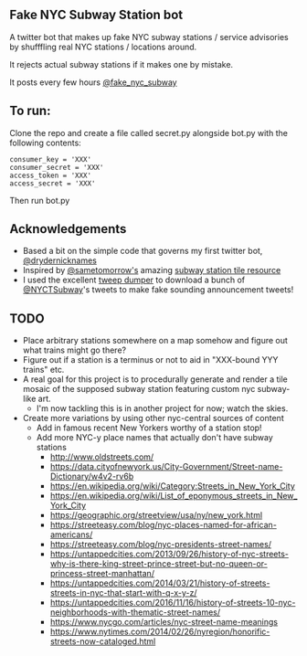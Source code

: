 ## Fake NYC Subway Station bot

A twitter bot that makes up fake NYC subway stations / service advisories by shufffling real NYC stations / locations around.

It rejects actual subway stations if it makes one by mistake.

It posts every few hours [@fake_nyc_subway](https://www.twitter.com/fake_nyc_subway)

## To run:
Clone the repo and create a file called secret.py alongside bot.py with the following contents:

    consumer_key = 'XXX'
    consumer_secret = 'XXX'
    access_token = 'XXX'
    access_secret = 'XXX'

Then run bot.py

## Acknowledgements
* Based a bit on the simple code that governs my first twitter bot, [@drydernicknames](https://github.com/heavyimage/DRyderNicknames)
* Inspired by [@sametomorrow's](https://www.twitter.com/sametomorrow) amazing [subway station tile resource](http://nytrainproject.com/)
* I used the excellent [tweep dumper](https://gist.github.com/yanofsky/5436496) to download a bunch of [@NYCTSubway](https://www.twitter.com/NYCTSubway)'s tweets to make fake sounding announcement tweets!

## TODO
* Place arbitrary stations somewhere on a map somehow and figure out what trains might go there?
* Figure out if a station is a terminus or not to aid in "XXX-bound YYY trains" etc.
* A real goal for this project is to procedurally generate and render a tile mosaic of the supposed subway station featuring custom nyc subway-like art.
    * I'm now tackling this is in another project for now; watch the skies.
* Create more variations by using other nyc-central sources of content
    * Add in famous recent New Yorkers worthy of a station stop!
    * Add more NYC-y place names that actually don't have subway stations
        * <http://www.oldstreets.com/>
        * <https://data.cityofnewyork.us/City-Government/Street-name-Dictionary/w4v2-rv6b>
        * <https://en.wikipedia.org/wiki/Category:Streets_in_New_York_City>
        * <https://en.wikipedia.org/wiki/List_of_eponymous_streets_in_New_York_City>
        * <https://geographic.org/streetview/usa/ny/new_york.html>
        * <https://streeteasy.com/blog/nyc-places-named-for-african-americans/>
        * <https://streeteasy.com/blog/nyc-presidents-street-names/>
        * <https://untappedcities.com/2013/09/26/history-of-nyc-streets-why-is-there-king-street-prince-street-but-no-queen-or-princess-street-manhattan/>
        * <https://untappedcities.com/2014/03/21/history-of-streets-streets-in-nyc-that-start-with-q-x-y-z/>
        * <https://untappedcities.com/2016/11/16/history-of-streets-10-nyc-neighborhoods-with-thematic-street-names/>
        * <https://www.nycgo.com/articles/nyc-street-name-meanings>
        * <https://www.nytimes.com/2014/02/26/nyregion/honorific-streets-now-cataloged.html>


